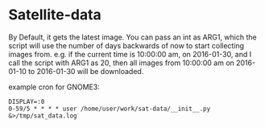 # Satellite-data

By Default, it gets the latest image. You can pass an int as ARG1, which the script will use the number of days
backwards of now to start collecting images from. e.g. if the current time is 10:00:00 am, on 2016-01-30,
and I call the script with ARG1 as 20, then all images from 10:00:00 am on 2016-01-10 to 2016-01-30 will be downloaded.

example cron for GNOME3:
```
DISPLAY=:0
0-59/5 * * * * user /home/user/work/sat-data/__init__.py &>/tmp/sat_data.log
```

